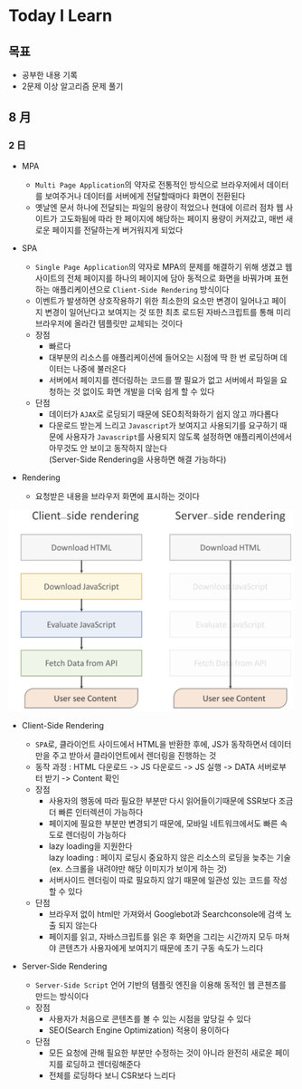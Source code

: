 # Today I Learn

## 목표

- 공부한 내용 기록
- 2문제 이상 알고리즘 문제 풀기

## 8 月

### 2 日

- MPA

  - `Multi Page Application`의 약자로 전통적인 방식으로 브라우저에서 데이터를 보여주거나 데이터를 서버에게 전달할때마다 화면이 전환된다
  - 옛날엔 문서 하나에 전달되는 파일의 용량이 적었으나 현대에 이르러 점차 웹 사이트가 고도화됨에 따라 한 페이지에 해당하는 페이지 용량이 커져갔고, 매번 새로운 페이지를 전달하는게 버거워지게 되었다

- SPA

  - `Single Page Application`의 약자로 MPA의 문제를 해결하기 위해 생겼고 웹 사이트의 전체 페이지를 하나의 페이지에 담아 동적으로 화면을 바꿔가며 표현하는 애플리케이션으로 `Client-Side Rendering` 방식이다
  - 이벤트가 발생하면 상호작용하기 위한 최소한의 요소만 변경이 일어나고 페이지 변경이 일어난다고 보여지는 것 또한 최초 로드된 자바스크립트를 통해 미리 브라우저에 올라간 템플릿만 교체되는 것이다
  - 장점
    - 빠르다
    - 대부분의 리소스를 애플리케이션에 들어오는 시점에 딱 한 번 로딩하며 데이터는 나중에 불러온다
    - 서버에서 페이지를 렌더링하는 코드를 짤 필요가 없고 서버에서 파일을 요청하는 것 없이도 화면 개발을 더욱 쉽게 할 수 있다
  - 단점
    - 데이터가 `AJAX`로 로딩되기 때문에 SEO최적화하기 쉽지 않고 까다롭다
    - 다운로드 받는게 느리고 `Javascript`가 보여지고 사용되기를 요구하기 때문에 사용자가 `Javascript`를 사용되지 않도록 설정하면 애플리케이션에서 아무것도 안 보이고 동작하지 않는다  
      (Server-Side Rendering을 사용하면 해결 가능하다)

- Rendering

  - 요청받은 내용을 브라우저 화면에 표시하는 것이다

![Rendering](../../img/rendering.jpg)

- Client-Side Rendering

  - `SPA`로, 클라이언트 사이드에서 HTML을 반환한 후에, JS가 동작하면서 데이터만을 주고 받아서 클라이언트에서 렌더링을 진행하는 것
  - 동작 과정 : HTML 다운로드 -> JS 다운로드 -> JS 실행 -> DATA 서버로부터 받기 -> Content 확인
  - 장점
    - 사용자의 행동에 따라 필요한 부분만 다시 읽어들이기때문에 SSR보다 조금 더 빠른 인터렉션이 가능하다
    - 페이지에 필요한 부분만 변경되기 때문에, 모바일 네트워크에서도 빠른 속도로 렌더링이 가능하다
    - lazy loading을 지원한다  
      lazy loading : 페이지 로딩시 중요하지 않은 리소스의 로딩을 늦추는 기술
      (ex. 스크롤을 내려야만 해당 이미지가 보이게 하는 것)
    - 서버사이드 렌더링이 따로 필요하지 않기 때문에 일관성 있는 코드를 작성할 수 있다
  - 단점
    - 브라우저 없이 html만 가져와서 Googlebot과 Searchconsole에 검색 노출 되지 않는다
    - 페이지를 읽고, 자바스크립트를 읽은 후 화면을 그리는 시간까지 모두 마쳐야 콘텐츠가 사용자에게 보여지기 때문에 초기 구동 속도가 느리다

- Server-Side Rendering

  - `Server-Side Script` 언어 기반의 템플릿 엔진을 이용해 동적인 웹 콘첸츠를 만드는 방식이다
  - 장점
    - 사용자가 처음으로 콘텐츠를 볼 수 있는 시점을 앞당길 수 있다
    - SEO(Search Engine Optimization) 적용이 용이하다
  - 단점
    - 모든 요청에 관해 필요한 부분만 수정하는 것이 아니라 완전히 새로운 페이지를 로딩하고 렌더링해준다
    - 전체를 로딩하다 보니 CSR보다 느리다
